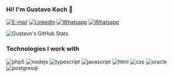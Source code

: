### Hi! I'm Gustavo Koch 👋

[![E-mail](https://img.shields.io/badge/Microsoft_Outlook-0078D4?style=for-the-badge&logo=microsoft-outlook&logoColor=white)](mailto:gustavok@outlook.com.br)
[![LinkedIn](https://img.shields.io/badge/LinkedIn-0077B5?style=for-the-badge&logo=linkedin&logoColor=white)](https://www.linkedin.com/in/gustakoch)
[![Whatsapp](https://img.shields.io/badge/WhatsApp-25D366?style=for-the-badge&logo=whatsapp&logoColor=white)](https://api.whatsapp.com/send/?phone=5548988740122)
[![Whatsapp](https://img.shields.io/badge/Instagram-E4405F?style=for-the-badge&logo=instagram&logoColor=white)](https://www.instagram.com/gustakoch)

![Gustavo's GitHub Stats](https://github-readme-stats.vercel.app/api?username=gustakoch&show_icons=true&theme=dracula)

### Technologies I work with

<div style="display: inline-block;">
  <img src="https://img.shields.io/badge/PHP-777BB4?style=for-the-badge&logo=php&logoColor=white" alt="php5" />
  <img src="https://img.shields.io/badge/Node.js-43853D?style=for-the-badge&logo=node.js&logoColor=white" alt="nodejs" />
  <img src="https://img.shields.io/badge/TypeScript-007ACC?style=for-the-badge&logo=typescript&logoColor=white" alt="typescript" />
  <img src="https://img.shields.io/badge/JavaScript-F7DF1E?style=for-the-badge&logo=javascript&logoColor=black" alt="javascript" />
  <img src="https://img.shields.io/badge/HTML5-E34F26?style=for-the-badge&logo=html5&logoColor=white" alt="html" />
  <img src="https://img.shields.io/badge/CSS3-1572B6?style=for-the-badge&logo=css3&logoColor=white" alt="css" />
  <img src="https://img.shields.io/badge/Oracle-F80000?style=for-the-badge&logo=oracle&logoColor=black" alt="oracle" />
  <img src="https://img.shields.io/badge/PostgreSQL-316192?style=for-the-badge&logo=postgresql&logoColor=white" alt="postgresql" />
</div>
